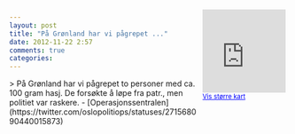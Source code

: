 ```yaml
---
layout: post
title: "På Grønland har vi pågrepet ..."
date: 2012-11-22 2:57
comments: true
categories: 
---
```

<div style="float:right; margin:5px; position:relative;top:-130px;"><iframe width="150" height="150" frameborder="0" scrolling="no" marginheight="0" marginwidth="0" src="http://maps.google.com/maps?q=Gr%F8nland,+Oslo&hl=no&t=m&z=14&output=embed&iwloc=&"></iframe><br/><small><a href="http://maps.google.com/maps?q=Gr%F8nland,+Oslo&hl=no&t=m&z=14&source=embed&iwloc=A" style="color:#0000FF;text-align:left" target="_new">Vis st&oslash;rre kart</a></small></div>
> På Grønland har vi pågrepet to personer med ca. 100 gram hasj. De forsøkte å løpe fra patr., men politiet var raskere. 
- [Operasjonssentralen](https://twitter.com/oslopolitiops/statuses/271568090440015873)
